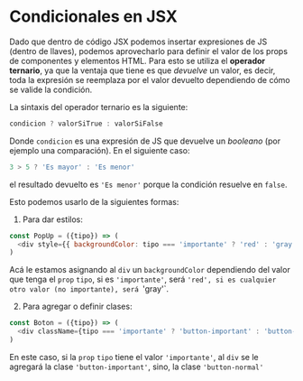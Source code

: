 
# Condicionales en JSX
  
Dado que dentro de código JSX podemos insertar expresiones de JS (dentro de llaves), podemos aprovecharlo para definir el valor de los props de componentes y elementos HTML. Para esto se utiliza el **operador ternario**, ya que la ventaja que tiene es que *devuelve* un valor, es decir, toda la expresión se reemplaza por el valor devuelto dependiendo de cómo se valide la condición.

La sintaxis del operador ternario es la siguiente:

```javascript
condicion ? valorSiTrue : valorSiFalse
```

Donde `condicion` es una expresión de JS que devuelve un *booleano* (por ejemplo una comparación). En el siguiente caso:

```javascript
3 > 5 ? 'Es mayor' : 'Es menor'
```

el resultado devuelto es `'Es menor'` porque la condición resuelve en `false`.

Esto podemos usarlo de la siguientes formas:

1. Para dar estilos:

```javascript
const PopUp = ({tipo}) => (
  <div style={{ backgroundColor: tipo === 'importante' ? 'red' : 'gray' }}/>
)
```

Acá le estamos asignando al `div` un `backgroundColor` dependiendo del valor que tenga el `prop` `tipo`, si es `'importante'`, será `'red', si es cualquier otro valor (no importante), será `'gray'`.


2. Para agregar o definir clases:


```javascript
const Boton = ({tipo}) => (
  <div className={tipo === 'importante' ? 'button-important' : 'button-normal'} />
)
```

En este caso, si la `prop` `tipo` tiene el valor `'importante'`, al `div` se le agregará la clase `'button-important'`, sino, la clase `'button-normal'`
